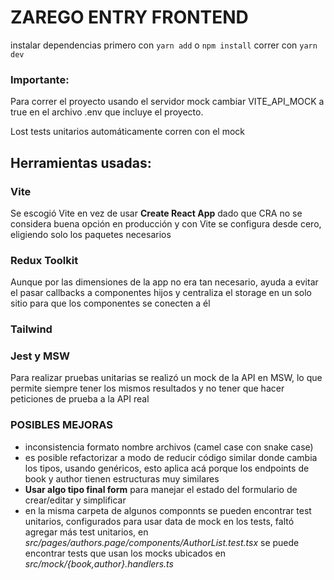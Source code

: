# ZAREGO ENTRY FRONTEND
instalar dependencias primero con `yarn add` o `npm install`
correr con `yarn dev`

### Importante:
Para correr el proyecto usando el servidor mock cambiar
VITE_API_MOCK a true en el archivo .env que incluye
el proyecto.

Lost tests unitarios automáticamente corren con el mock

## Herramientas usadas:
### Vite
Se escogió Vite en vez de usar **Create React App** dado que CRA no se considera buena opción en producción y con
Vite se configura desde cero, eligiendo solo los paquetes necesarios


### Redux Toolkit
Aunque por las dimensiones de la app no era tan necesario, ayuda a evitar el pasar callbacks a componentes
hijos y centraliza el storage en un solo sitio para que los componentes se conecten a él

### Tailwind

### Jest y MSW
Para realizar pruebas unitarias se realizó un mock de la API en MSW, lo que permite siempre tener los mismos
resultados y no tener que hacer peticiones de prueba a la API real



### POSIBLES MEJORAS
- inconsistencia formato nombre archivos (camel case con snake case)
- es posible refactorizar a modo de reducir código similar donde cambia los tipos,
usando genéricos, esto aplica acá porque los endpoints de book y author tienen estructuras muy similares
- **Usar algo tipo final form** para manejar el estado del formulario de crear/editar y simplificar
- en la misma carpeta de algunos componnts se pueden encontrar test unitarios, configurados para usar data de mock en los tests,
faltó agregar más test unitarios, en *src/pages/authors.page/components/AuthorList.test.tsx* se puede
encontrar tests que usan los mocks ubicados en *src/mock/{book,author}.handlers.ts*


